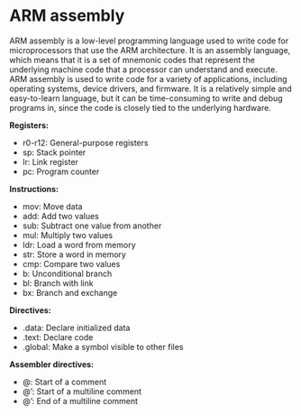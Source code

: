 # ARM assembly

ARM assembly is a low-level programming language used to write code for microprocessors that use the ARM architecture. It is an assembly language, which means that it is a set of mnemonic codes that represent the underlying machine code that a processor can understand and execute. ARM assembly is used to write code for a variety of applications, including operating systems, device drivers, and firmware. It is a relatively simple and easy-to-learn language, but it can be time-consuming to write and debug programs in, since the code is closely tied to the underlying hardware.

**Registers:**

- r0-r12: General-purpose registers
- sp: Stack pointer
- lr: Link register
- pc: Program counter

**Instructions:**

- mov: Move data
- add: Add two values
- sub: Subtract one value from another
- mul: Multiply two values
- ldr: Load a word from memory
- str: Store a word in memory
- cmp: Compare two values
- b: Unconditional branch
- bl: Branch with link
- bx: Branch and exchange

**Directives:**

- .data: Declare initialized data
- .text: Declare code
- .global: Make a symbol visible to other files

**Assembler directives:**

- @: Start of a comment
- @’: Start of a multiline comment
- @’: End of a multiline comment
